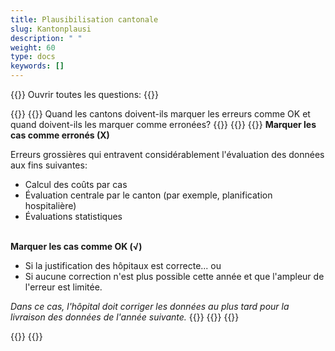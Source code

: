 ```yaml
---
title: Plausibilisation cantonale
slug: Kantonplausi
description: " "
weight: 60
type: docs
keywords: []
---
```


{{<faqBlock>}}
Ouvrir toutes les questions: {{<collapsibleGroupCommand groupId="Kantonplausi">}}

{{<numberedList>}}
{{<listItem>}}
Quand les cantons doivent-ils marquer les erreurs comme OK et quand doivent-ils les marquer comme erronées?
{{<insertImage image="fehlerhaft.png" class="edge max-w-90">}}
{{<collapsibleBlock groupId="Kantonplausi">}}
{{<markdown>}}
**Marquer les cas comme erronés (X)**  

Erreurs grossières qui entravent considérablement l'évaluation des données aux fins suivantes:
- Calcul des coûts par cas
- Évaluation centrale par le canton (par exemple, planification hospitalière)
- Évaluations statistiques   
&nbsp;

**Marquer les cas comme OK (√)**
- Si la justification des hôpitaux est correcte...
ou
- Si aucune correction n'est plus possible cette année et que l'ampleur de l'erreur est limitée.  

*Dans ce cas, l'hôpital doit corriger les données au plus tard pour la livraison des données de l'année suivante.* 
{{</markdown>}}
{{</collapsibleBlock>}}
{{</listItem>}}

{{</numberedList>}}
{{</faqBlock>}}
